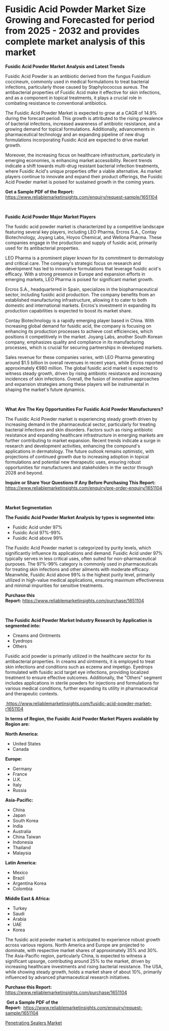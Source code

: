 <p><h1>Fusidic Acid Powder Market Size Growing and Forecasted for period from 2025 - 2032 and provides complete market analysis of this market</h1></p><p><strong>Fusidic Acid Powder Market Analysis and Latest Trends</strong></p>
<p><p>Fusidic Acid Powder is an antibiotic derived from the fungus Fusidium coccineum, commonly used in medical formulations to treat bacterial infections, particularly those caused by Staphylococcus aureus. The antibacterial properties of Fusidic Acid make it effective for skin infections, and as a component in topical treatments, it plays a crucial role in combating resistance to conventional antibiotics.</p><p>The Fusidic Acid Powder Market is expected to grow at a CAGR of 14.9% during the forecast period. This growth is attributed to the rising prevalence of bacterial infections, increased awareness of antibiotic resistance, and a growing demand for topical formulations. Additionally, advancements in pharmaceutical technology and an expanding pipeline of new drug formulations incorporating Fusidic Acid are expected to drive market growth. </p><p>Moreover, the increasing focus on healthcare infrastructure, particularly in emerging economies, is enhancing market accessibility. Recent trends indicate a shift towards multi-drug resistant bacterial infection treatments, where Fusidic Acid's unique properties offer a viable alternative. As market players continue to innovate and expand their product offerings, the Fusidic Acid Powder market is poised for sustained growth in the coming years.</p></p>
<p><strong>Get a Sample PDF of the Report:&nbsp;</strong> <a href="https://www.reliablemarketinsights.com/enquiry/request-sample/1651104?utm_campaign=2984&utm_medium=2&utm_source=Github&utm_content=ia&utm_term=31032025&utm_id=fusidic-acid-powder">https://www.reliablemarketinsights.com/enquiry/request-sample/1651104</a></p>
<p>&nbsp;</p>
<p><strong>Fusidic Acid Powder Major Market Players</strong></p>
<p><p>The fusidic acid powder market is characterized by a competitive landscape featuring several key players, including LEO Pharma, Ercros S.A., Contay Biotechnology, Joyang Labs, Hoyoo Chemical, and Wellona Pharma. These companies engage in the production and supply of fusidic acid, primarily used for its antibacterial properties.</p><p>LEO Pharma is a prominent player known for its commitment to dermatology and critical care. The company's strategic focus on research and development has led to innovative formulations that leverage fusidic acid's efficacy. With a strong presence in Europe and expansion efforts in emerging markets, LEO Pharma is poised for significant market growth.</p><p>Ercros S.A., headquartered in Spain, specializes in the biopharmaceutical sector, including fusidic acid production. The company benefits from an established manufacturing infrastructure, allowing it to cater to both domestic and international markets. Ercros's investment in expanding its production capabilities is expected to boost its market share.</p><p>Contay Biotechnology is a rapidly emerging player based in China. With increasing global demand for fusidic acid, the company is focusing on enhancing its production processes to achieve cost efficiencies, which positions it competitively in the market. Joyang Labs, another South Korean company, emphasizes quality and compliance in its manufacturing processes, which is crucial for securing partnerships in developed markets.</p><p>Sales revenue for these companies varies, with LEO Pharma generating around $1.5 billion in overall revenues in recent years, while Ercros reported approximately €980 million. The global fusidic acid market is expected to witness steady growth, driven by rising antibiotic resistance and increasing incidences of skin infections. Overall, the fusion of innovative approaches and expansion strategies among these players will be instrumental in shaping the market's future dynamics.</p></p>
<p>&nbsp;</p>
<p><strong>What Are The Key Opportunities For Fusidic Acid Powder Manufacturers?</strong></p>
<p><p>The Fusidic Acid Powder market is experiencing steady growth driven by increasing demand in the pharmaceutical sector, particularly for treating bacterial infections and skin disorders. Factors such as rising antibiotic resistance and expanding healthcare infrastructure in emerging markets are further contributing to market expansion. Recent trends indicate a surge in research and development activities, enhancing the compound's applications in dermatology. The future outlook remains optimistic, with projections of continued growth due to increasing adoption in topical formulations and potential new therapeutic uses, ensuring robust opportunities for manufacturers and stakeholders in the sector through 2028 and beyond.</p></p>
<p><strong>Inquire or Share Your Questions If Any Before Purchasing This Report:</strong> <a href="https://www.reliablemarketinsights.com/enquiry/pre-order-enquiry/1651104?utm_campaign=2984&utm_medium=2&utm_source=Github&utm_content=ia&utm_term=31032025&utm_id=fusidic-acid-powder">https://www.reliablemarketinsights.com/enquiry/pre-order-enquiry/1651104</a></p>
<p>&nbsp;</p>
<p><strong>Market Segmentation</strong></p>
<p><strong>The Fusidic Acid Powder Market Analysis by types is segmented into:</strong></p>
<p><ul><li>Fusidic Acid under 97%</li><li>Fusidic Acid 97%-99%</li><li>Fusidic Acid above 99%</li></ul></p>
<p><p>The Fusidic Acid Powder market is categorized by purity levels, which significantly influence its applications and demand. Fusidic Acid under 97% typically serves in less critical uses, often suited for non-pharmaceutical purposes. The 97%-99% category is commonly used in pharmaceuticals for treating skin infections and other ailments with moderate efficacy. Meanwhile, Fusidic Acid above 99% is the highest purity level, primarily utilized in high-value medical applications, ensuring maximum effectiveness and minimal impurities for sensitive treatments.</p></p>
<p><strong>Purchase this Report:&nbsp;</strong><a href="https://www.reliablemarketinsights.com/purchase/1651104?utm_campaign=2984&utm_medium=2&utm_source=Github&utm_content=ia&utm_term=31032025&utm_id=fusidic-acid-powder">https://www.reliablemarketinsights.com/purchase/1651104</a></p>
<p>&nbsp;</p>
<p><strong>The Fusidic Acid Powder Market Industry Research by Application is segmented into:</strong></p>
<p><ul><li>Creams and Ointments</li><li>Eyedrops</li><li>Others</li></ul></p>
<p><p>Fusidic acid powder is primarily utilized in the healthcare sector for its antibacterial properties. In creams and ointments, it is employed to treat skin infections and conditions such as eczema and impetigo. Eyedrops formulated with fusidic acid target eye infections, providing localized treatment to ensure effective outcomes. Additionally, the "Others" segment includes applications in sterile powders for injections and formulations for various medical conditions, further expanding its utility in pharmaceutical and therapeutic contexts.</p></p>
<p><a href="https://www.reliablemarketinsights.com/fusidic-acid-powder-market-r1651104?utm_campaign=2984&utm_medium=2&utm_source=Github&utm_content=ia&utm_term=31032025&utm_id=fusidic-acid-powder">&nbsp;https://www.reliablemarketinsights.com/fusidic-acid-powder-market-r1651104</a></p>
<p><strong>In terms of Region, the Fusidic Acid Powder Market Players available by Region are:</strong></p>
<p>
    <p> <strong> North America: </strong>
        <ul>
            <li>United States</li>
            <li>Canada</li>
        </ul>
        </p> 
    <p> <strong> Europe: </strong>
        <ul>
            <li>Germany</li>
            <li>France</li>
            <li>U.K.</li>
            <li>Italy</li>
            <li>Russia</li>
        </ul>
        </p> 
    <p> <strong> Asia-Pacific: </strong>
        <ul>
            <li>China</li>
            <li>Japan</li>
            <li>South Korea</li>
            <li>India</li>
            <li>Australia</li>
            <li>China Taiwan</li>
            <li>Indonesia</li>
            <li>Thailand</li>
            <li>Malaysia</li>
        </ul>
        </p> 
    <p> <strong> Latin America: </strong>
        <ul>
            <li>Mexico</li>
            <li>Brazil</li>
            <li>Argentina Korea</li>
            <li>Colombia</li>
        </ul>
        </p> 
    <p> <strong> Middle East & Africa: </strong>
        <ul>
            <li>Turkey</li>
            <li>Saudi</li>
            <li>Arabia</li>
            <li>UAE</li>
            <li>Korea</li>
        </ul>
    </p>
    </p>
<p><p>The fusidic acid powder market is anticipated to experience robust growth across various regions. North America and Europe are projected to dominate, with respective market shares of approximately 35% and 30%. The Asia-Pacific region, particularly China, is expected to witness a significant upsurge, contributing around 25% to the market, driven by increasing healthcare investments and rising bacterial resistance. The USA, while showing steady growth, holds a market share of about 10%, primarily influenced by advanced pharmaceutical research initiatives.</p></p>
<p><strong>Purchase this Report: </strong><a href="https://www.reliablemarketinsights.com/purchase/1651104?utm_campaign=2984&utm_medium=2&utm_source=Github&utm_content=ia&utm_term=31032025&utm_id=fusidic-acid-powder">https://www.reliablemarketinsights.com/purchase/1651104</a></p>
<p>&nbsp;<strong>Get a Sample PDF of the Report:&nbsp;&nbsp;</strong><a href="https://www.reliablemarketinsights.com/enquiry/request-sample/1651104?utm_campaign=2984&utm_medium=2&utm_source=Github&utm_content=ia&utm_term=31032025&utm_id=fusidic-acid-powder">https://www.reliablemarketinsights.com/enquiry/request-sample/1651104</a></p>
<p><strong></strong></p>
<p><p><a href="https://github.com/salodipura00/Market-Research-Report-List-1/blob/main/penetrating-sealers-market.md?utm_campaign=2984&utm_medium=2&utm_source=Github&utm_content=ia&utm_term=31032025&utm_id=fusidic-acid-powder">Penetrating Sealers Market</a></p></p>